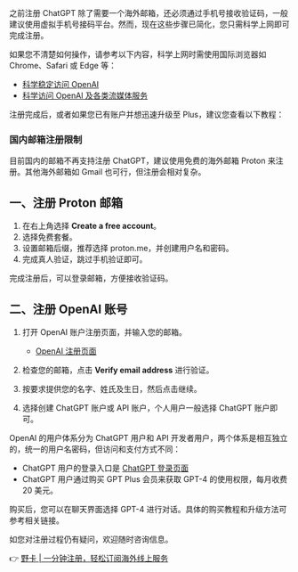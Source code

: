 之前注册 ChatGPT 除了需要一个海外邮箱，还必须通过手机号接收验证码，一般建议使用虚拟手机号接码平台。然而，现在这些步骤已简化，您只需科学上网即可完成注册。

如果您不清楚如何操作，请参考以下内容，科学上网时需使用国际浏览器如 Chrome、Safari 或 Edge 等：

- [科学稳定访问 OpenAI](https://bit.ly/bewildcard)
- [科学访问 OpenAI 及各类流媒体服务](https://bit.ly/bewildcard)

注册完成后，或者如果您已有账户并想迅速升级至 Plus，建议您查看以下教程：

### 国内邮箱注册限制

目前国内的邮箱不再支持注册 ChatGPT，建议使用免费的海外邮箱 Proton 来注册。其他海外邮箱如 Gmail 也可行，但注册会相对复杂。

## 一、注册 Proton 邮箱

1. 在右上角选择 **Create a free account**。
2. 选择免费套餐。
3. 设置邮箱后缀，推荐选择 proton.me，并创建用户名和密码。
4. 完成真人验证，跳过手机验证即可。

完成注册后，可以登录邮箱，方便接收验证码。

## 二、注册 OpenAI 账号

1. 打开 OpenAI 账户注册页面，并输入您的邮箱。
   - [OpenAI 注册页面](https://chat.openai.com/)
  
2. 检查您的邮箱，点击 **Verify email address** 进行验证。
3. 按要求提供您的名字、姓氏及生日，然后点击继续。
4. 选择创建 ChatGPT 账户或 API 账户，个人用户一般选择 ChatGPT 账户即可。

OpenAI 的用户体系分为 ChatGPT 用户和 API 开发者用户，两个体系是相互独立的，统一的用户名密码，但访问和支付方式不同：

- ChatGPT 用户的登录入口是 [ChatGPT 登录页面](https://chat.openai.com)
- ChatGPT 用户通过购买 GPT Plus 会员来获取 GPT-4 的使用权限，每月收费 20 美元。

购买后，您可以在聊天界面选择 GPT-4 进行对话。具体的购买教程和升级方法可参考相关链接。

如您对注册过程仍有疑问，欢迎随时咨询信息。

👉 [野卡 | 一分钟注册，轻松订阅海外线上服务](https://bit.ly/bewildcard)